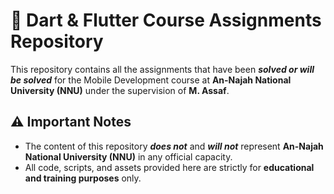# 📱 Dart & Flutter Course Assignments Repository  

This repository contains all the assignments that have been ***solved or will be solved*** for the Mobile Development course at **An-Najah National University (NNU)** under the supervision of **M. Assaf**.  

## ⚠️ Important Notes  
- The content of this repository ***does not*** and ***will not*** represent **An-Najah National University (NNU)** in any official capacity.  
- All code, scripts, and assets provided here are strictly for **educational and training purposes** only.  
